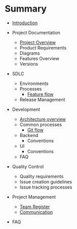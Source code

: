 # Summary

* [Introduction](README.md)
* Project Documentation
  * [Project Overview](project-documentation/project-overview.md)
  * Product Requirements
  * Diagrams
  * Features Overview
  * Versions

* SDLC
  * Environments
  * Processes
    * [Feature flow](sdlc/processes/feature-flow.md)
  * Release Management

* Development
  * [Architecture overview](development/architecture.md)
  * Common processes
    * [Git flow](development/common-processes/git-flow.md)
  * Backend
    * Conventions
  * UI
    * Conventions
  * FAQ

* Quality Control
  * Quality requirements
  * Issue creation guidelines
  * Issue tracking processes

* Project Management
  * [Team Register](project-management/team-register.md)
  * [Communication](project-management/communication.md)

* FAQ
